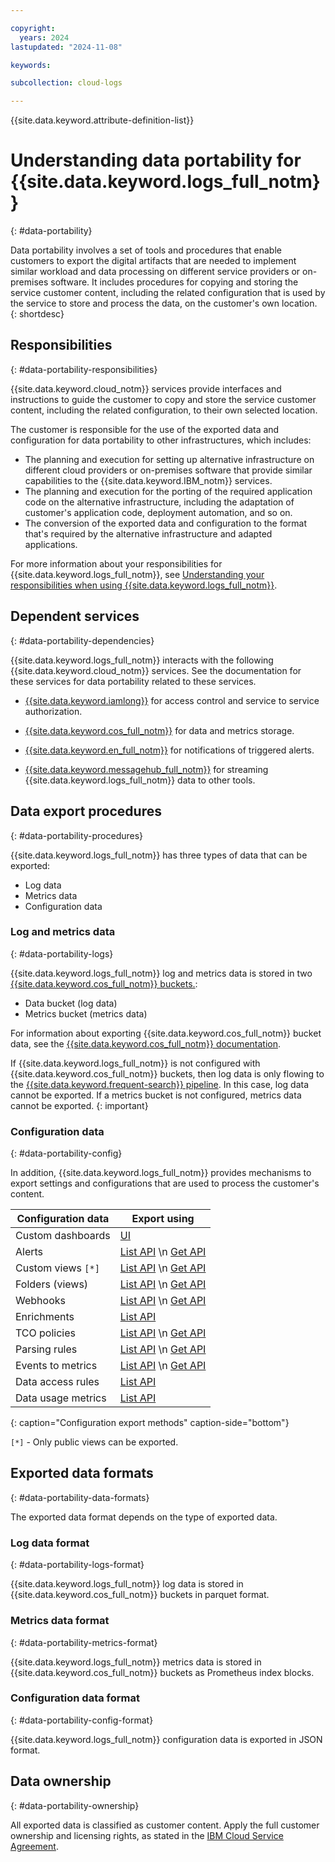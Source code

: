 ```yaml
---

copyright:
  years: 2024
lastupdated: "2024-11-08"

keywords:

subcollection: cloud-logs

---
```


{{site.data.keyword.attribute-definition-list}}


# Understanding data portability for {{site.data.keyword.logs_full_notm}}
{: #data-portability}

Data portability involves a set of tools and procedures that enable customers to export the digital artifacts that are needed to implement similar workload and data processing on different service providers or on-premises software. It includes procedures for copying and storing the service customer content, including the related configuration that is used by the service to store and process the data, on the customer's own location.
{: shortdesc}

## Responsibilities
{: #data-portability-responsibilities}

{{site.data.keyword.cloud_notm}} services provide interfaces and instructions to guide the customer to copy and store the service customer content, including the related configuration, to their own selected location.

The customer is responsible for the use of the exported data and configuration for data portability to other infrastructures, which includes:

- The planning and execution for setting up alternative infrastructure on different cloud providers or on-premises software that provide similar capabilities to the {{site.data.keyword.IBM_notm}} services.
- The planning and execution for the porting of the required application code on the alternative infrastructure, including the adaptation of customer's application code, deployment automation, and so on.
- The conversion of the exported data and configuration to the format that's required by the alternative infrastructure and adapted applications.

For more information about your responsibilities for {{site.data.keyword.logs_full_notm}}, see [Understanding your responsibilities when using {{site.data.keyword.logs_full_notm}}](/docs/cloud-logs?topic=cloud-logs-shared-responsibilities).

## Dependent services
{: #data-portability-dependencies}

{{site.data.keyword.logs_full_notm}} interacts with the following {{site.data.keyword.cloud_notm}} services. See the documentation for these services for data portability related to these services.

* [{{site.data.keyword.iamlong}}](/docs/account) for access control and service to service authorization.

* [{{site.data.keyword.cos_full_notm}}](/docs/cloud-object-storage) for data and metrics storage.

* [{{site.data.keyword.en_full_notm}}](/docs/event-notifications) for notifications of triggered alerts.

* [{{site.data.keyword.messagehub_full_notm}}](/docs/EventStreams) for streaming {{site.data.keyword.logs_full_notm}} data to other tools.

## Data export procedures
{: #data-portability-procedures}

{{site.data.keyword.logs_full_notm}} has three types of data that can be exported:

* Log data
* Metrics data
* Configuration data

### Log and metrics data
{: #data-portability-logs}

{{site.data.keyword.logs_full_notm}} log and metrics data is stored in two [{{site.data.keyword.cos_full_notm}} buckets.](/docs/cloud-logs?topic=cloud-logs-about-bucket):

* Data bucket (log data)
* Metrics bucket (metrics data)

For information about exporting {{site.data.keyword.cos_full_notm}} bucket data, see the [{{site.data.keyword.cos_full_notm}} documentation](/docs/cloud-object-storage).

If {{site.data.keyword.logs_full_notm}} is not configured with {{site.data.keyword.cos_full_notm}} buckets, then log data is only flowing to the [{{site.data.keyword.frequent-search}} pipeline](/docs/cloud-logs?topic=cloud-logs-tco-data-pipelines). In this case, log data cannot be exported. If a metrics bucket is not configured, metrics data cannot be exported.
{: important}

### Configuration data
{: #data-portability-config}

In addition, {{site.data.keyword.logs_full_notm}} provides mechanisms to export settings and configurations that are used to process the customer's content.

| Configuration data | Export using |
|--------------------|--------------|
| Custom dashboards | [UI](/docs/cloud-logs?topic=cloud-logs-create_dashboards#db_export_import) |
| Alerts | [List API](/apidocs/logs-service-api#get-alerts)  \n [Get API](/apidocs/logs-service-api#get-alert) |
| Custom views `[*]` | [List API](/apidocs/logs-service-api#list-views)  \n [Get API](/apidocs/logs-service-api#get-view) |
| Folders (views) | [List API](/apidocs/logs-service-api#list-view-folders)  \n [Get API](/apidocs/logs-service-api#get-view-folder) |
| Webhooks | [List API](/apidocs/logs-service-api#list-outgoing-webhooks)  \n [Get API](/apidocs/logs-service-api#get-outgoing-webhook) |
| Enrichments | [List API](/apidocs/logs-service-api#get-enrichments) |
| TCO policies | [List API](/apidocs/logs-service-api#get-company-policies)  \n [Get API](/apidocs/logs-service-api#get-policy) |
| Parsing rules | [List API](/apidocs/logs-service-api#list-rule-groups)  \n [Get API](/apidocs/logs-service-api#get-rule-group) |
| Events to metrics | [List API](/apidocs/logs-service-api#list-e2m)  \n [Get API](/apidocs/logs-service-api#get-e2m) |
| Data access rules | [List API](/apidocs/logs-service-api#list-data-access-rules) |
| Data usage metrics | [List API](/apidocs/logs-service-api#get-data-usage-metrics-export-status) |
{: caption="Configuration export methods" caption-side="bottom"}

`[*]` - Only public views can be exported.

## Exported data formats
{: #data-portability-data-formats}

The exported data format depends on the type of exported data.

### Log data format
{: #data-portability-logs-format}

{{site.data.keyword.logs_full_notm}} log data is stored in {{site.data.keyword.cos_full_notm}} buckets in parquet format.


### Metrics data format
{: #data-portability-metrics-format}

{{site.data.keyword.logs_full_notm}} metrics data is stored in {{site.data.keyword.cos_full_notm}} buckets as Prometheus index blocks.

### Configuration data format
{: #data-portability-config-format}

{{site.data.keyword.logs_full_notm}} configuration data is exported in JSON format.

## Data ownership
{: #data-portability-ownership}

All exported data is classified as customer content. Apply the full customer ownership and licensing rights, as stated in the [IBM Cloud Service Agreement](https://www.ibm.com/terms/?id=Z126-6304_WS).

